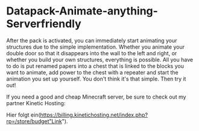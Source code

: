 # Datapack-Animate-anything-Serverfriendly
After the pack is activated, you can immediately start animating your structures due to the simple implementation.
Whether you animate your double door so that it disappears into the wall to the left and right, or whether you build your own structures, everything is possible.
All you have to do is put renamed papers into a chest that is linked to the blocks you want to animate, add power to the chest with a repeater and start the animation you set up yourself.
You don't think it's that simple.
Then try it out!

 

If you need a good and cheap Minecraft server, be sure to check out my partner Kinetic Hosting:
  
  
  Hier folgt ein(https://billing.kinetichosting.net/index.php?rp=/store/budget"Link").
